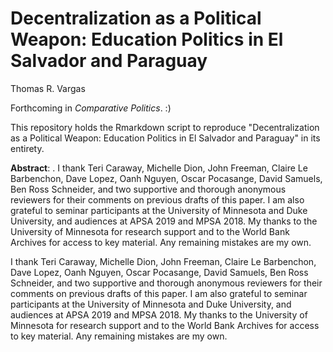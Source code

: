 # Decentralization as a Political Weapon: Education Politics in El Salvador and Paraguay
Thomas R. Vargas

Forthcoming in *Comparative Politics*. :) 

This repository holds the Rmarkdown script to reproduce "Decentralization as a Political Weapon: Education Politics in El Salvador and Paraguay" in its entirety.  

**Abstract**: . I thank Teri Caraway, Michelle Dion, John Freeman, Claire Le Barbenchon, Dave Lopez, Oanh Nguyen, Oscar Pocasange, David Samuels, Ben Ross Schneider, and two supportive and thorough anonymous reviewers for their comments on previous drafts of this paper. I am also grateful to seminar participants at the University of Minnesota and Duke University, and audiences at APSA 2019 and MPSA 2018. My thanks to the University of Minnesota for research support and to the World Bank Archives for access to key material. Any remaining mistakes are my own.

I thank Teri Caraway, Michelle Dion, John Freeman, Claire Le Barbenchon, Dave Lopez, Oanh Nguyen, Oscar Pocasange, David Samuels, Ben Ross Schneider, and two supportive and thorough anonymous reviewers for their comments on previous drafts of this paper. I am also grateful to seminar participants at the University of Minnesota and Duke University, and audiences at APSA 2019 and MPSA 2018. My thanks to the University of Minnesota for research support and to the World Bank Archives for access to key material. Any remaining mistakes are my own.
